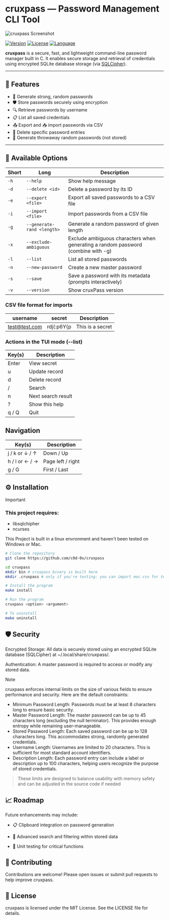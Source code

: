 # cruxpass — Password Management CLI Tool

![cruxpass Screenshot](https://raw.githubusercontent.com/c0d-0x/cruxpass/dev/resources/cruxpass.png)

[![Version](https://img.shields.io/badge/version-v1.2.1-blue.svg)](https://github.com/c0d-0x/cruxpass/releases)
[![License](https://img.shields.io/badge/license-MIT-green.svg)](LICENSE)
[![Language](https://img.shields.io/badge/language-C-blue.svg)](https://github.com/c0d-0x/cruxpass)

**cruxpass** is a secure, fast, and lightweight command-line password manager built in C. It enables secure storage and retrieval of credentials using encrypted SQLite database storage (via [SQLCipher](https://www.zetetic.net/sqlcipher/)).

---

## 🔐 Features

- 🔑 Generate strong, random passwords
- 🛡️ Store passwords securely using encryption
- 🔍 Retrieve passwords by username
- 📋 List all saved credentials
- 📤 Export and 📥 import passwords via CSV
- 🧹 Delete specific password entries
- 🧪 Generate throwaway random passwords (not stored)

---

## 🚀 Available Options

| Short | Long                       | Description                                                                      |
| ----- | -------------------------- | -------------------------------------------------------------------------------- |
| `-h`  | `--help`                   | Show help message                                                                |
| `-d`  | `--delete <id>`            | Delete a password by its ID                                                      |
| `-e`  | `--export <file>`          | Export all saved passwords to a CSV file                                         |
| `-i`  | `--import <file>`          | Import passwords from a CSV file                                                 |
| `-g`  | `--generate-rand <length>` | Generate a random password of given length                                       |
| `-x`  | `--exclude-ambiguous`      | Exclude ambiguous characters when generating a random password (combine with -g) |
| `-l`  | `--list`                   | List all stored passwords                                                        |
| `-n`  | `--new-password`           | Create a new master password                                                     |
| `-s`  | `--save`                   | Save a password with its metadata (prompts interactively)                        |
| `-v`  | `--version`                | Show cruxPass version                                                            |

### CSV file format for imports

| username      | secret     | Description      |
| ------------- | ---------- | ---------------- |
| test@test.com | rdj(:p6Y{p | This is a secret |

### Actions in the TUI mode (--list)

| Key(s)  | Description              |
|---------|--------------------------|
| Enter   | View secret              |
| u       | Update record            |
| d       | Delete record            |
| /       | Search                   |
| n       | Next search result       |
| ?       | Show this help           |
| q / Q   | Quit                     |

## Navigation

| Key(s)             | Description              |
|--------------------|--------------------------|
| j / k or ↓ / ↑     | Down / Up                |
| h / l or ← / →     | Page left / right        |
| g / G              | First / Last             |

## ⚙️ Installation

> [!IMPORTANT]
>
> ### This project requires:
>
> - libsqlchipher
> - ncurses
>
> This Project is built in a linux envronment and haven't been tested on Windows or Mac.

```bash
# Clone the repository
git clone https://github.com/c0d-0x/cruxpass

cd cruxpass
mkdir bin # cruxpass binary is built here
mkdir .cruxpass # only if you're testing: you can import moc.csv for testing

# Install the program
make install

# Run the program
cruxpass <option> <argument>

# To uninstall
make uninstall
```

## 🛡️ Security

Encrypted Storage: All data is securely stored using an encrypted SQLite database (SQLCipher) at ~/.local/share/cruxpass/.

Authentication: A master password is required to access or modify any stored data.

> [!NOTE]
> cruxpass enforces internal limits on the size of various fields to ensure performance and security. Here are the default constraints:
>
> - Minimum Password Length: Passwords must be at least 8 characters long to ensure basic security.
> - Master Password Length: The master password can be up to 45 characters long (excluding the null terminator). This provides enough entropy while remaining user-manageable.
> - Stored Password Length: Each saved password can be up to 128 characters long. This accommodates strong, randomly generated credentials.
> - Username Length: Usernames are limited to 20 characters. This is sufficient for most standard account identifiers.
> - Description Length: Each password entry can include a label or description up to 100 characters, helping users recognize the purpose of stored credentials.

> These limits are designed to balance usability with memory safety and can be adjusted in the source code if needed

## 📈 Roadmap

Future enhancements may include:

- 📋 Clipboard integration on password generation

- 🧠 Advanced search and filtering within stored data

- 🧪 Unit testing for critical functions

## 🤝 Contributing

Contributions are welcome! Please open issues or submit pull requests to help improve cruxpass.

## 📄 License

cruxpass is licensed under the MIT License. See the LICENSE file for details.
